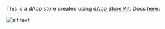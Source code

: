 This is a dApp store created using  [dApp Store Kit](https://www.dappstorekit.io/). Docs [here](https://docs.dappstorekit.io/docs/start-here): 

![alt text](https://github.com/manapixels/dappstore/blob/dappstore/public/images/screenshot-2.png?raw=true)